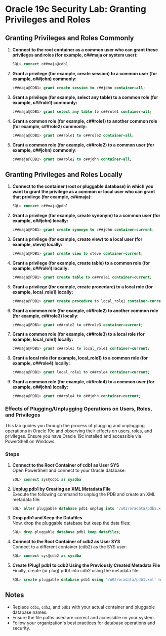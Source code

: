 
# Oracle 19c Security Lab: Granting Privileges and Roles

## Granting Privileges and Roles Commonly
1. **Connect to the root container as a common user who can grant these privileges and roles (for example, c##maja or system user):**
   ```sql
   SQL> connect c##maja@cdb1
   ```

2. **Grant a privilege (for example, create session) to a common user (for example, c##john) commonly:**
   ```sql
   c##maja@CDB1> grant create session to c##john container=all;
   ```

3. **Grant a privilege (for example, select any table) to a common role (for example, c##role1) commonly:**
   ```sql
   c##maja@CDB1> grant select any table to c##role1 container=all;
   ```

4. **Grant a common role (for example, c##role1) to another common role (for example, c##role2) commonly:**
   ```sql
   c##maja@CDB1> grant c##role1 to c##role2 container=all;
   ```

5. **Grant a common role (for example, c##role2) to a common user (for example, c##john) commonly:**
   ```sql
   c##maja@CDB1> grant c##role2 to c##john container=all;
   ```

## Granting Privileges and Roles Locally
1. **Connect to the container (root or pluggable database) in which you want to grant the privilege as a common or local user who can grant that privilege (for example, c##maja):**
   ```sql
   SQL> connect c##maja@pdb1
   ```

2. **Grant a privilege (for example, create synonym) to a common user (for example, c##john) locally:**
   ```sql
   c##maja@PDB1> grant create synonym to c##john container=current;
   ```

3. **Grant a privilege (for example, create view) to a local user (for example, steve) locally:**
   ```sql
   c##maja@PDB1> grant create view to steve container=current;
   ```

4. **Grant a privilege (for example, create table) to a common role (for example, c##role1) locally:**
   ```sql
   c##maja@PDB1> grant create table to c##role1 container=current;
   ```

5. **Grant a privilege (for example, create procedure) to a local role (for example, local_role1) locally:**
   ```sql
   c##maja@PDB1> grant create procedure to local_role1 container=current;
   ```

6. **Grant a common role (for example, c##role2) to another common role (for example, c##role3) locally:**
   ```sql
   c##maja@PDB1> grant c##role2 to c##role3 container=current;
   ```

7. **Grant a common role (for example, c##role3) to a local role (for example, local_role1) locally:**
   ```sql
   c##maja@PDB1> grant c##role3 to local_role1 container=current;
   ```

8. **Grant a local role (for example, local_role1) to a common role (for example, c##role4) locally:**
   ```sql
   c##maja@PDB1> grant local_role1 to c##role4 container=current;
   ```

9. **Grant a common role (for example, c##role4) to a common user (for example, c##john) locally:**
   ```sql
   c##maja@PDB1> grant c##role4 to c##john container=current;
   ```




### Effects of Plugging/Unplugging Operations on Users, Roles, and Privileges

This lab guides you through the process of plugging and unplugging operations in Oracle 19c and observing their effects on users, roles, and privileges. Ensure you have Oracle 19c installed and accessible via PowerShell on Windows.

### Steps

1. **Connect to the Root Container of cdb1 as User SYS**  
   Open PowerShell and connect to your Oracle database:
   ```sql
   SQL> connect sys@cdb1 as sysdba
   ```

2. **Unplug pdb1 by Creating an XML Metadata File**  
   Execute the following command to unplug the PDB and create an XML metadata file:
   ```sql
   SQL> alter pluggable database pdb1 unplug into '/u02/oradata/pdb1.xml';
   ```

3. **Drop pdb1 and Keep the Datafiles**  
   Now, drop the pluggable database but keep the data files:
   ```sql
   SQL> drop pluggable database pdb1 keep datafiles;
   ```

4. **Connect to the Root Container of cdb2 as User SYS**  
   Connect to a different container (cdb2) as the SYS user:
   ```sql
   SQL> connect sys@cdb2 as sysdba
   ```

5. **Create (Plug) pdb1 to cdb2 Using the Previously Created Metadata File**  
   Finally, create (or plug) pdb1 into cdb2 using the metadata file:
   ```sql
   SQL> create pluggable database pdb1 using '/u02/oradata/pdb1.xml' nocopy;
   ```

## Notes

- Replace `cdb1`, `cdb2`, and `pdb1` with your actual container and pluggable database names.
- Ensure the file paths used are correct and accessible on your system.
- Follow your organization's best practices for database operations and security.

